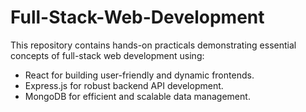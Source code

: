 # Full-Stack-Web-Development
This repository contains hands-on practicals demonstrating essential concepts of full-stack web development using:

- React for building user-friendly and dynamic frontends.
- Express.js for robust backend API development.
- MongoDB for efficient and scalable data management.
